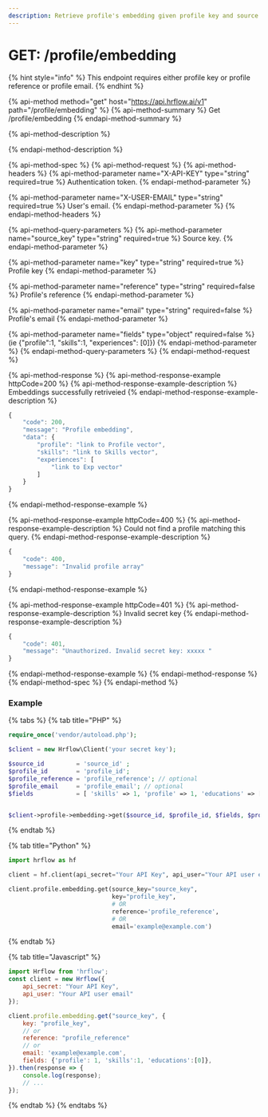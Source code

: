 ```yaml
---
description: Retrieve profile's embedding given profile key and source key.
---
```


# GET: /profile/embedding

{% hint style="info" %}
This endpoint requires either profile key or profile reference or profile email.
{% endhint %}

{% api-method method="get" host="https://api.hrflow.ai/v1" path="/profile/embedding" %}
{% api-method-summary %}
Get /profile/embedding
{% endapi-method-summary %}

{% api-method-description %}

{% endapi-method-description %}

{% api-method-spec %}
{% api-method-request %}
{% api-method-headers %}
{% api-method-parameter name="X-API-KEY" type="string" required=true %}
Authentication token.
{% endapi-method-parameter %}

{% api-method-parameter name="X-USER-EMAIL" type="string" required=true %}
User's email.
{% endapi-method-parameter %}
{% endapi-method-headers %}

{% api-method-query-parameters %}
{% api-method-parameter name="source\_key" type="string" required=true %}
Source key.
{% endapi-method-parameter %}

{% api-method-parameter name="key" type="string" required=true %}
Profile key
{% endapi-method-parameter %}

{% api-method-parameter name="reference" type="string" required=false %}
Profile's reference
{% endapi-method-parameter %}

{% api-method-parameter name="email" type="string" required=false %}
Profile's email
{% endapi-method-parameter %}

{% api-method-parameter name="fields" type="object" required=false %}
\(ie {"profile":1, "skills":1, "experiences": \[0\]}\)
{% endapi-method-parameter %}
{% endapi-method-query-parameters %}
{% endapi-method-request %}

{% api-method-response %}
{% api-method-response-example httpCode=200 %}
{% api-method-response-example-description %}
Embeddings successfully retriveied
{% endapi-method-response-example-description %}

```javascript
{
    "code": 200,
    "message": "Profile embedding",
    "data": {
        "profile": "link to Profile vector",
        "skills": "link to Skills vector",
        "experiences": [
            "link to Exp vector"
        ]
    }
}
```
{% endapi-method-response-example %}

{% api-method-response-example httpCode=400 %}
{% api-method-response-example-description %}
Could not find a profile matching this query.
{% endapi-method-response-example-description %}

```javascript
{
    "code": 400,
    "message": "Invalid profile array"
}
```
{% endapi-method-response-example %}

{% api-method-response-example httpCode=401 %}
{% api-method-response-example-description %}
Invalid secret key
{% endapi-method-response-example-description %}

```javascript
{
    "code": 401,
    "message": "Unauthorized. Invalid secret key: xxxxx "
}
```
{% endapi-method-response-example %}
{% endapi-method-response %}
{% endapi-method-spec %}
{% endapi-method %}

### Example

{% tabs %}
{% tab title="PHP" %}
```php
require_once('vendor/autoload.php');

$client = new Hrflow\Client('your secret key');

$source_id         = 'source_id' ;
$profile_id        = 'profile_id';
$profile_reference = 'profile_reference'; // optional
$profile_email     = 'profile_email'; // optional
$fields            = [ 'skills' => 1, 'profile' => 1, 'educations' => ['education_id']]


$client->profile->embedding->get($source_id, $profile_id, $fields, $profile_reference, $profile_email);
```
{% endtab %}

{% tab title="Python" %}
```python
import hrflow as hf

client = hf.client(api_secret="Your API Key", api_user="Your API user email")

client.profile.embedding.get(source_key="source_key",
                             key="profile_key",
                             # OR
                             reference='profile_reference',
                             # OR
                             email='example@example.com')
```
{% endtab %}

{% tab title="Javascript" %}
```javascript
import Hrflow from 'hrflow';
const client = new Hrflow({ 
    api_secret: "Your API Key",
    api_user: "Your API user email" 
});

client.profile.embedding.get("source_key", {
    key: "profile_key",
    // or
    reference: "profile_reference"
    // or
    email: 'example@example.com',
    fields: {'profile': 1, 'skills':1, 'educations':[0]}, 
}).then(response => {
    console.log(response);
    // ...
});
```
{% endtab %}
{% endtabs %}


